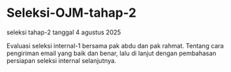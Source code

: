# Seleksi-OJM-tahap-2 
seleksi tahap-2
tanggal 4 agustus 2025

 Evaluasi seleksi internal-1 bersama pak abdu dan pak rahmat. Tentang cara pengiriman email yang baik dan benar, lalu di lanjut dengan pembahasan persiapan seleksi internal selanjutnya.
